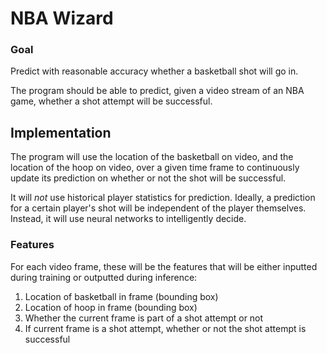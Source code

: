 # NBA Wizard

### Goal

Predict with reasonable accuracy whether a basketball shot will go in.

The program should be able to predict, given a video stream of an NBA game, whether a shot attempt will be successful. 

## Implementation

The program will use the location of the basketball on video, and the location of the hoop on video, over a given time frame to continuously update its prediction on whether or not the shot will be successful.

It will *not* use historical player statistics for prediction. Ideally, a prediction for a certain player's shot will be independent of the player themselves. Instead, it will use neural networks to intelligently decide.

### Features

For each video frame, these will be the features that will be either inputted during training or outputted during inference:

1. Location of basketball in frame (bounding box)
2. Location of hoop in frame (bounding box)
3. Whether the current frame is part of a shot attempt or not
4. If current frame is a shot attempt, whether or not the shot attempt is successful